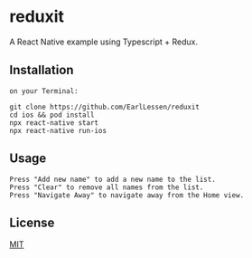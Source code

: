 # reduxit

A React Native example using Typescript + Redux.

## Installation

````
on your Terminal: 

git clone https://github.com/EarlLessen/reduxit
cd ios && pod install
npx react-native start
npx react-native run-ios
````


## Usage
````
Press "Add new name" to add a new name to the list.
Press "Clear" to remove all names from the list.
Press "Navigate Away" to navigate away from the Home view.
````

## License
[MIT](https://choosealicense.com/licenses/mit/)
